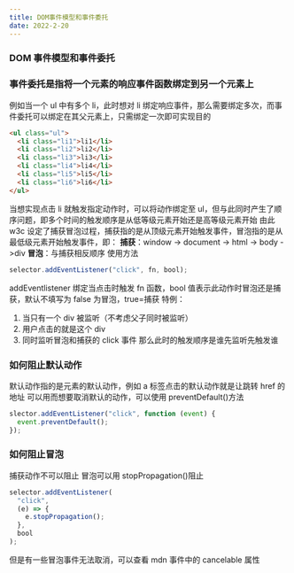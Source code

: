 ```yaml
---
title: DOM事件模型和事件委托
date: 2022-2-20
---
```


### DOM 事件模型和事件委托

### 事件委托是指将一个元素的响应事件函数绑定到另一个元素上

例如当一个 ul 中有多个 li，此时想对 li 绑定响应事件，那么需要绑定多次，而事件委托可以绑定在其父元素上，只需绑定一次即可实现目的

```html
<ul class="ul">
  <li class="li1">li1</li>
  <li class="li2">li2</li>
  <li class="li3">li3</li>
  <li class="li4">li4</li>
  <li class="li5">li5</li>
  <li class="li6">li6</li>
</ul>
```

当想实现点击 li 就触发指定动作时，可以将动作绑定至 ul，但与此同时产生了顺序问题，即多个时间的触发顺序是从低等级元素开始还是高等级元素开始
由此 w3c 设定了捕获冒泡过程，捕获指的是从顶级元素开始触发事件，冒泡指的是从最低级元素开始触发事件，即：
**捕获**：window -> document -> html -> body ->div
**冒泡**：与捕获相反顺序
使用方法

```javascript
selector.addEventListener("click", fn, bool);
```

addEventlistener 绑定当点击时触发 fn 函数，bool 值表示此动作时冒泡还是捕获，默认不填写为 false 为冒泡，true=捕获
特例：

1. 当只有一个 div 被监听（不考虑父子同时被监听）
2. 用户点击的就是这个 div
3. 同时监听冒泡和捕获的 click 事件
   那么此时的触发顺序是谁先监听先触发谁

### 如何阻止默认动作

默认动作指的是元素的默认动作，例如 a 标签点击的默认动作就是让跳转 href 的地址
可以用而想要取消默认的动作，可以使用 preventDefault()方法

```javascript
slector.addEventListener("click", function (event) {
  event.preventDefault();
});
```

### 如何阻止冒泡

捕获动作不可以阻止
冒泡可以用 stopPropagation()阻止

```javascript
selector.addEventListener(
  "click",
  (e) => {
    e.stopPropagation();
  },
  bool
);
```

但是有一些冒泡事件无法取消，可以查看 mdn 事件中的 cancelable 属性
